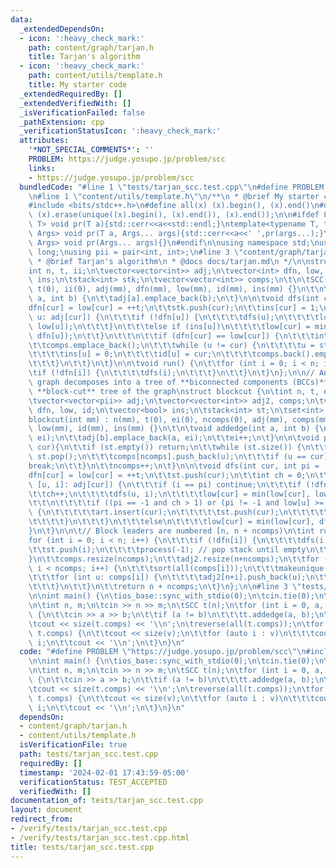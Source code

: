```yaml
---
data:
  _extendedDependsOn:
  - icon: ':heavy_check_mark:'
    path: content/graph/tarjan.h
    title: Tarjan's algorithm
  - icon: ':heavy_check_mark:'
    path: content/utils/template.h
    title: My starter code
  _extendedRequiredBy: []
  _extendedVerifiedWith: []
  _isVerificationFailed: false
  _pathExtension: cpp
  _verificationStatusIcon: ':heavy_check_mark:'
  attributes:
    '*NOT_SPECIAL_COMMENTS*': ''
    PROBLEM: https://judge.yosupo.jp/problem/scc
    links:
    - https://judge.yosupo.jp/problem/scc
  bundledCode: "#line 1 \"tests/tarjan_scc.test.cpp\"\n#define PROBLEM \"https://judge.yosupo.jp/problem/scc\"\
    \n#line 1 \"content/utils/template.h\"\n/**\n * @brief My starter code\n */\n\n\
    #include <bits/stdc++.h>\n#define all(x) (x).begin(), (x).end()\n#define makeunique(x)\
    \ (x).erase(unique((x).begin(), (x).end()), (x).end());\n\n#ifdef LOCAL\ntemplate<typename\
    \ T> void pr(T a){std::cerr<<a<<std::endl;}\ntemplate<typename T, typename...\
    \ Args> void pr(T a, Args... args){std::cerr<<a<<' ',pr(args...);}\n#else\ntemplate<typename...\
    \ Args> void pr(Args... args){}\n#endif\n\nusing namespace std;\nusing ll = long\
    \ long;\nusing pii = pair<int, int>;\n#line 3 \"content/graph/tarjan.h\"\n\n/**\n\
    \ * @brief Tarjan's algorithm\n * @docs docs/tarjan.md\n */\n\nstruct SCC {\n\t\
    int n, t, ii;\n\tvector<vector<int>> adj;\n\tvector<int> dfn, low, id;\n\tvector<bool>\
    \ ins;\n\tstack<int> stk;\n\tvector<vector<int>> comps;\n\t\n\tSCC(int mm) : n(mm),\
    \ t(0), ii(0), adj(mm), dfn(mm), low(mm), id(mm), ins(mm) {}\n\t\n\tvoid addedge(int\
    \ a, int b) {\n\t\tadj[a].emplace_back(b);\n\t}\n\n\tvoid dfs(int cur) {\n\t\t\
    dfn[cur] = low[cur] = ++t;\n\t\tstk.push(cur);\n\t\tins[cur] = 1;\n\n\t\tfor (int\
    \ u: adj[cur]) {\n\t\t\tif (!dfn[u]) {\n\t\t\t\tdfs(u);\n\t\t\t\tlow[cur] = min(low[cur],\
    \ low[u]);\n\t\t\t}\n\t\t\telse if (ins[u])\n\t\t\t\tlow[cur] = min(low[cur],\
    \ dfn[u]);\n\t\t}\n\t\t\n\t\tif (dfn[cur] == low[cur]) {\n\t\t\tint u = -1;\n\t\
    \t\tcomps.emplace_back();\n\t\t\twhile (u != cur) {\n\t\t\t\tu = stk.top(); stk.pop();\n\
    \t\t\t\tins[u] = 0;\n\t\t\t\tid[u] = cur;\n\t\t\t\tcomps.back().emplace_back(u);\n\
    \t\t\t}\n\t\t}\n\t}\n\n\tvoid run() {\n\t\tfor (int i = 0; i < n; i++) {\n\t\t\
    \tif (!dfn[i]) {\n\t\t\t\tdfs(i);\n\t\t\t}\n\t\t}\n\t}\n};\n\n// Any connected\
    \ graph decomposes into a tree of **biconnected components (BCCs)** called the\
    \ **block-cut** tree of the graph\nstruct blockcut {\n\tint n, t, ei, ncomps;\n\
    \tvector<vector<pii>> adj;\n\tvector<vector<int>> adj2, comps;\n\tvector<int>\
    \ dfn, low, id;\n\tvector<bool> ins;\n\tstack<int> st;\n\tset<int> art;\n\t\n\t\
    blockcut(int mm) : n(mm), t(0), ei(0), ncomps(0), adj(mm), comps(mm), dfn(mm),\
    \ low(mm), id(mm), ins(mm) {}\n\t\n\tvoid addedge(int a, int b) {\n\t\tadj[a].emplace_back(b,\
    \ ei);\n\t\tadj[b].emplace_back(a, ei);\n\t\tei++;\n\t}\n\n\tvoid process(int\
    \ cur){\n\t\tif (st.empty()) return;\n\t\twhile (st.size()) {\n\t\t\tint u = st.top();\
    \ st.pop();\n\t\t\tcomps[ncomps].push_back(u);\n\t\t\tif (u == cur)\n\t\t\t\t\
    break;\n\t\t}\n\t\tncomps++;\n\t}\n\n\tvoid dfs(int cur, int pi = -1) {\n\t\t\
    dfn[cur] = low[cur] = ++t;\n\t\tst.push(cur);\n\t\tint ch = 0;\n\t\tfor (auto\
    \ [u, i]: adj[cur]) {\n\t\t\tif (i == pi) continue;\n\t\t\tif (!dfn[u]) {\n\t\t\
    \t\tch++;\n\t\t\t\tdfs(u, i);\n\t\t\t\tlow[cur] = min(low[cur], low[u]);\n\t\t\
    \t\t\n\t\t\t\tif ((pi == -1 and ch > 1) or (pi != -1 and low[u] >= dfn[cur]))\
    \ {\n\t\t\t\t\tart.insert(cur);\n\t\t\t\t\tst.push(cur);\n\t\t\t\t\tprocess(u);\n\
    \t\t\t\t}\n\t\t\t}\n\t\t\telse\n\t\t\t\tlow[cur] = min(low[cur], dfn[u]);\n\t\t\
    }\n\t}\n\n\t// Block leaders are numbered [n, n + ncomps)\n\tint run() {\n\t\t\
    for (int i = 0; i < n; i++) {\n\t\t\tif (!dfn[i]) {\n\t\t\t\tdfs(i, -1);\n\t\t\
    \t\tst.push(i);\n\t\t\t\tprocess(-1); // pop stack until empty\n\t\t\t}\n\t\t\
    }\n\t\tcomps.resize(ncomps);\n\t\tadj2.resize(n+ncomps);\n\t\tfor (int i = 0;\
    \ i < ncomps; i++) {\n\t\t\tsort(all(comps[i]));\n\t\t\tmakeunique(comps[i]);\n\
    \t\t\tfor (int u: comps[i]) {\n\t\t\t\tadj2[n+i].push_back(u);\n\t\t\t\tadj2[u].push_back(n+i);\n\
    \t\t\t}\n\t\t}\n\t\treturn n + ncomps;\n\t}\n};\n\n#line 3 \"tests/tarjan_scc.test.cpp\"\
    \n\nint main() {\n\tios_base::sync_with_stdio(0);\n\tcin.tie(0);\n\tcin.exceptions(cin.failbit);\n\
    \n\tint n, m;\n\tcin >> n >> m;\n\tSCC t(n);\n\tfor (int i = 0, a, b; i < m; i++)\
    \ {\n\t\tcin >> a >> b;\n\t\tif (a != b)\n\t\t\tt.addedge(a, b);\n\t}\n\tt.run();\n\
    \tcout << size(t.comps) << '\\n';\n\treverse(all(t.comps));\n\tfor (auto &&v :\
    \ t.comps) {\n\t\tcout << size(v);\n\t\tfor (auto i : v)\n\t\t\tcout << ' ' <<\
    \ i;\n\t\tcout << '\\n';\n\t}\n}\n"
  code: "#define PROBLEM \"https://judge.yosupo.jp/problem/scc\"\n#include \"../content/graph/tarjan.h\"\
    \n\nint main() {\n\tios_base::sync_with_stdio(0);\n\tcin.tie(0);\n\tcin.exceptions(cin.failbit);\n\
    \n\tint n, m;\n\tcin >> n >> m;\n\tSCC t(n);\n\tfor (int i = 0, a, b; i < m; i++)\
    \ {\n\t\tcin >> a >> b;\n\t\tif (a != b)\n\t\t\tt.addedge(a, b);\n\t}\n\tt.run();\n\
    \tcout << size(t.comps) << '\\n';\n\treverse(all(t.comps));\n\tfor (auto &&v :\
    \ t.comps) {\n\t\tcout << size(v);\n\t\tfor (auto i : v)\n\t\t\tcout << ' ' <<\
    \ i;\n\t\tcout << '\\n';\n\t}\n}\n"
  dependsOn:
  - content/graph/tarjan.h
  - content/utils/template.h
  isVerificationFile: true
  path: tests/tarjan_scc.test.cpp
  requiredBy: []
  timestamp: '2024-02-01 17:43:59-05:00'
  verificationStatus: TEST_ACCEPTED
  verifiedWith: []
documentation_of: tests/tarjan_scc.test.cpp
layout: document
redirect_from:
- /verify/tests/tarjan_scc.test.cpp
- /verify/tests/tarjan_scc.test.cpp.html
title: tests/tarjan_scc.test.cpp
---
```


